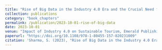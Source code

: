```yaml
---
title: "Rise of Big Data in the Industry 4.0 Era and the Crucial Need for Data Science in Sustainable Tourism"
collection: publications
category: "book_chapters"
permalink: /publication/2023-10-01-rise-of-big-data
date: 2023-10-01
venue: "Impact of Industry 4.0 on Sustainable Tourism, Emerald Publishing Limited"
paperurl: "https://doi.org/10.1108/978-1-80455-157-820231009"
citation: 'Sharma, S. (2023), "Rise of Big Data in the Industry 4.0 Era and the Crucial Need for Data Science in Sustainable Tourism", Tučková, Z., Dey, S.K., Thai, H.H. and Hoang, S.D. (Ed.) Impact of Industry 4.0 on Sustainable Tourism, Emerald Publishing Limited, Bingley, pp. 133-149.'
---
```

